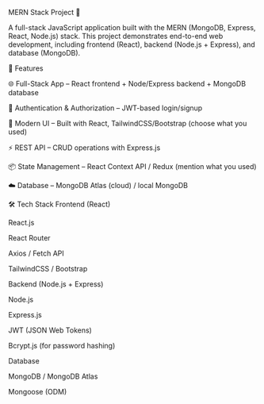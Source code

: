 MERN Stack Project 🚀

A full-stack JavaScript application built with the MERN (MongoDB, Express, React, Node.js) stack.
This project demonstrates end-to-end web development, including frontend (React), backend (Node.js + Express), and database (MongoDB).

📌 Features

🌐 Full-Stack App – React frontend + Node/Express backend + MongoDB database

🔐 Authentication & Authorization – JWT-based login/signup

🎨 Modern UI – Built with React, TailwindCSS/Bootstrap (choose what you used)

⚡ REST API – CRUD operations with Express.js

📦 State Management – React Context API / Redux (mention what you used)

☁️ Database – MongoDB Atlas (cloud) / local MongoDB

🛠️ Tech Stack
Frontend (React)

React.js

React Router

Axios / Fetch API

TailwindCSS / Bootstrap

Backend (Node.js + Express)

Node.js

Express.js

JWT (JSON Web Tokens)

Bcrypt.js (for password hashing)

Database

MongoDB / MongoDB Atlas

Mongoose (ODM)
